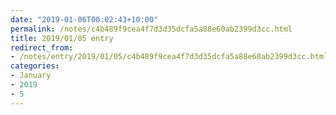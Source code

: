 ```yaml
---
date: "2019-01-06T00:02:43+10:00"
permalink: /notes/c4b489f9cea4f7d3d35dcfa5a88e60ab2399d3cc.html
title: 2019/01/05 entry
redirect_from:
- /notes/entry/2019/01/05/c4b489f9cea4f7d3d35dcfa5a88e60ab2399d3cc.html
categories:
- January
- 2019
- 5
---
```

